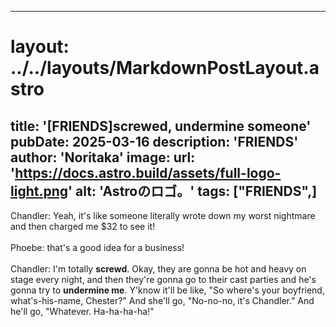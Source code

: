 
---
# layout: ../../layouts/MarkdownPostLayout.astro
title: '[FRIENDS]screwed, undermine someone'
pubDate: 2025-03-16
description: 'FRIENDS'
author: 'Noritaka'
image:
    url: 'https://docs.astro.build/assets/full-logo-light.png'
    alt: 'Astroのロゴ。'
tags: ["FRIENDS",]
---

Chandler: Yeah, it's like someone literally wrote down my worst nightmare and then charged me $32 to see it!<br>
<br>
Phoebe: that's a good idea for a business!<br>
<br>
Chandler: I'm totally **screwd**. Okay, they are gonna be hot and heavy on stage every night, and then they're gonna go to their cast parties and he's gonna try to **undermine me**. Y'know it'll be like, "So where's your boyfriend, what's-his-name, Chester?" And she'll go, "No-no-no, it's Chandler." And he'll go, "Whatever. Ha-ha-ha-ha!"<br>
<br>


